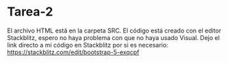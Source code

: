 # Tarea-2
El archivo HTML está en la carpeta SRC.
El código está creado con el editor Stackblitz, espero no haya problema con que no haya usado Visual. Dejo el link directo a mi código en Stackblitz por si es necesario: https://stackblitz.com/edit/bootstrap-5-exqcpf
